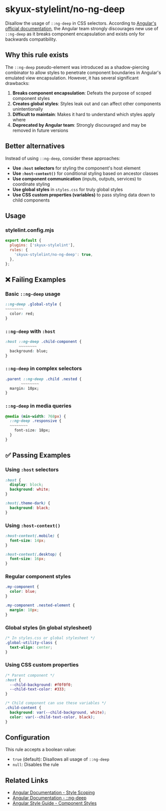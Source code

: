 # skyux-stylelint/no-ng-deep

Disallow the usage of `::ng-deep` in CSS selectors. According to [Angular's official documentation](https://angular.dev/guide/components/styling#ng-deep), the Angular team strongly discourages new use of `::ng-deep` as it breaks component encapsulation and exists only for backwards compatibility.

## Why this rule exists

The `::ng-deep` pseudo-element was introduced as a shadow-piercing combinator to allow styles to penetrate component boundaries in Angular's emulated view encapsulation. However, it has several significant drawbacks:

1. **Breaks component encapsulation**: Defeats the purpose of scoped component styles
2. **Creates global styles**: Styles leak out and can affect other components unintentionally
3. **Difficult to maintain**: Makes it hard to understand which styles apply where
4. **Deprecated by Angular team**: Strongly discouraged and may be removed in future versions

## Better alternatives

Instead of using `::ng-deep`, consider these approaches:

- **Use `:host` selectors** for styling the component's host element
- **Use `:host-context()`** for conditional styling based on ancestor classes
- **Use component communication** (inputs, outputs, services) to coordinate styling
- **Use global styles** in `styles.css` for truly global styles
- **Use CSS custom properties (variables)** to pass styling data down to child components

## Usage

### stylelint.config.mjs

```js
export default {
  plugins: ['skyux-stylelint'],
  rules: {
    'skyux-stylelint/no-ng-deep': true,
  },
};
```

## ❌ Failing Examples

### Basic `::ng-deep` usage

```css
::ng-deep .global-style {
~~~~~~~~
  color: red;
}
```

### `::ng-deep` with `:host`

```css
:host ::ng-deep .child-component {
      ~~~~~~~~
  background: blue;
}
```

### `::ng-deep` in complex selectors

```css
.parent ::ng-deep .child .nested {
       ~~~~~~~~
  margin: 10px;
}
```

### `::ng-deep` in media queries

```css
@media (min-width: 768px) {
  ::ng-deep .responsive {
  ~~~~~~~~
    font-size: 18px;
  }
}
```

## ✅ Passing Examples

### Using `:host` selectors

```css
:host {
  display: block;
  background: white;
}

:host(.theme-dark) {
  background: black;
}
```

### Using `:host-context()`

```css
:host-context(.mobile) {
  font-size: 14px;
}

:host-context(.desktop) {
  font-size: 16px;
}
```

### Regular component styles

```css
.my-component {
  color: blue;
}

.my-component .nested-element {
  margin: 10px;
}
```

### Global styles (in global stylesheet)

```css
/* In styles.css or global stylesheet */
.global-utility-class {
  text-align: center;
}
```

### Using CSS custom properties

```css
/* Parent component */
:host {
  --child-background: #f0f0f0;
  --child-text-color: #333;
}

/* Child component can use these variables */
.child-content {
  background: var(--child-background, white);
  color: var(--child-text-color, black);
}
```

## Configuration

This rule accepts a boolean value:

- `true` (default): Disallows all usage of `::ng-deep`
- `null`: Disables the rule

## Related Links

- [Angular Documentation - Style Scoping](https://angular.dev/guide/components/styling#style-scoping)
- [Angular Documentation - ::ng-deep](https://angular.dev/guide/components/styling#ng-deep)
- [Angular Style Guide - Component Styles](https://angular.dev/style-guide#component-styles)
